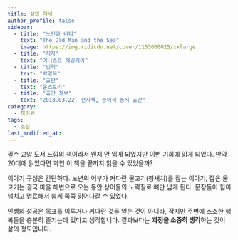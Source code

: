 ```yaml
---
title: 삶의 자세
author_profile: false
sidebar:
  - title: "노인과 바다"
    text: "The Old Man and the Sea"
    image: https://img.ridicdn.net/cover/1153000025/xxlarge
  - title: "저자"
    text: "어니스트 헤밍웨이"
  - title: "번역"
    text: "박명옥"
  - title: "출판"
    text: "온스토리"
  - title: "출간 정보"
    text: "2013.03.22. 전자책, 종이책 동시 출간"
category:
  - 책리뷰
tags:
  - 소설
last_modified_at:
---
```


필수 교양 도서 느낌의 책이라서 왠지 안 읽게 되었지만 이번 기회에 읽게 되었다. 만약 20대에 읽었다면 과연 이 책을 끝까지 읽을 수 있었을까?

이야기 구성은 간단하다. 노년의 어부가 커다란 물고기(청새치)를 잡는 이야기, 잡은 물고기는 결국 마을 해변으로 오는 동안 상어들의 노략질로 뼈만 남게 된다. 문장들이 힘이 넘치고 명료해서 쉽게 쭉쭉 읽어나갈 수 있었다. 

인생의 성공은 목표를 이루거나 커다란 것을 얻는 것이 아니라, 작지만 주변에 소소한 행복들을 충분히 즐기는데 있다고 생각합니다. 결과보다는 **과정을 소중히 생각**하는 것이 삶의 정도입니다. 